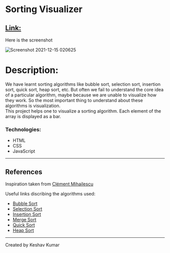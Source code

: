 # Sorting Visualizer
[Link:](https://keshavkumar9431.github.io/sorting.visualizer/)
--
Here is the screenshot

![Screenshot 2021-12-15 020625](https://user-images.githubusercontent.com/71294563/146080901-5f6e915b-f8cc-4023-be31-7343184dd30a.png)

<h1>Description:</h1>
<p>We have learnt sorting algorithms like bubble sort, selection sort, insertion sort, quick sort, heap sort, etc. But often we fail to understand the core idea of a particular algorithm, maybe because we are unable to visualize how they work. So the most important thing to understand about these algorithms is visualization. <br>This project helps one to visualize a sorting algorithm. Each element of the array is displayed as a bar.</p>


### Technologies:

- HTML 
- CSS
- JavaScript

---
## References
Inspiration taken from [Clément Mihailescu
](https://www.youtube.com/watch?v=pFXYym4Wbkc)

Useful links discribing the algorithms used:

- [Bubble Sort](https://www.geeksforgeeks.org/sorting-algorithms-visualization-bubble-sort/)
- [Selection Sort](https://www.geeksforgeeks.org/selection-sort-visualizer-in-javascript/)
- [Insertion Sort](https://www.geeksforgeeks.org/insertion-sort-visualization-using-javascript/)
- [Merge Sort](https://www.geeksforgeeks.org/sorting-algorithm-visualization-merge-sort/)
- [Quick Sort](https://www.geeksforgeeks.org/quick-sortlomuto-partition-visualization-using-javascript/)
- [Heap Sort](https://www.geeksforgeeks.org/heap-sort-visualization-using-javascript/)

---
Created by Keshav Kumar
